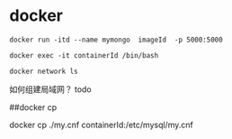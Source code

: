# docker

```
docker run -itd --name mymongo  imageId  -p 5000:5000
```

```
docker exec -it containerId /bin/bash
```

```
docker network ls 

```

如何组建局域网？ todo



##docker cp

docker cp  ./my.cnf  containerId:/etc/mysql/my.cnf